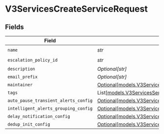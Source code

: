 # V3ServicesCreateServiceRequest


## Fields

| Field                                                                                                              | Type                                                                                                               | Required                                                                                                           | Description                                                                                                        |
| ------------------------------------------------------------------------------------------------------------------ | ------------------------------------------------------------------------------------------------------------------ | ------------------------------------------------------------------------------------------------------------------ | ------------------------------------------------------------------------------------------------------------------ |
| `name`                                                                                                             | *str*                                                                                                              | :heavy_check_mark:                                                                                                 | N/A                                                                                                                |
| `escalation_policy_id`                                                                                             | *str*                                                                                                              | :heavy_check_mark:                                                                                                 | N/A                                                                                                                |
| `description`                                                                                                      | *Optional[str]*                                                                                                    | :heavy_minus_sign:                                                                                                 | N/A                                                                                                                |
| `email_prefix`                                                                                                     | *Optional[str]*                                                                                                    | :heavy_minus_sign:                                                                                                 | N/A                                                                                                                |
| `maintainer`                                                                                                       | [Optional[models.V3ServicesServiceMaintainer]](../models/v3servicesservicemaintainer.md)                           | :heavy_minus_sign:                                                                                                 | N/A                                                                                                                |
| `tags`                                                                                                             | List[[models.V3ServicesServiceTag](../models/v3servicesservicetag.md)]                                             | :heavy_minus_sign:                                                                                                 | N/A                                                                                                                |
| `auto_pause_transient_alerts_config`                                                                               | [Optional[models.V3ServicesAPTAConfig]](../models/v3servicesaptaconfig.md)                                         | :heavy_minus_sign:                                                                                                 | N/A                                                                                                                |
| `intelligent_alerts_grouping_config`                                                                               | [Optional[models.V3ServicesIAGConfig]](../models/v3servicesiagconfig.md)                                           | :heavy_minus_sign:                                                                                                 | N/A                                                                                                                |
| `delay_notification_config`                                                                                        | [Optional[models.V3ServicesNotificationDelayConfigRequest]](../models/v3servicesnotificationdelayconfigrequest.md) | :heavy_minus_sign:                                                                                                 | N/A                                                                                                                |
| `dedup_init_config`                                                                                                | [Optional[models.V3ServicesDedupInitConfig]](../models/v3servicesdedupinitconfig.md)                               | :heavy_minus_sign:                                                                                                 | N/A                                                                                                                |